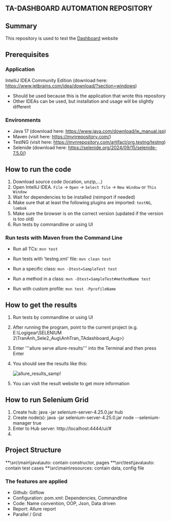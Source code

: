 ## TA-DASHBOARD AUTOMATION REPOSITORY

## Summary
This repository is used to test the [Dashboard](http://localhost:54000/TADashboard/login.jsp) website

## Prerequisites

### Application
IntelliJ IDEA Community Edition (download here: https://www.jetbrains.com/idea/download/?section=windows)
+ Should be used because this is the application that wrote this repository
+ Other IDEAs can be used, but installation and usage will be slightly different

### Environments
+ Java 17 (download here: https://www.java.com/download/ie_manual.jsp)
+ Maven (visit here: https://mvnrepository.com/)
+ TestNG (visit here: https://mvnrepository.com/artifact/org.testng/testng)
+ Selenide (download here: https://selenide.org/2024/09/15/selenide-7.5.0/)

## How to run the code
1. Download source code (location, unzip,...)
2. Open IntelliJ IDEA. ```File``` -> ```Open``` -> ```Select file``` -> ```New Window``` or ```This Window```
3. Wait for dependencies to be installed (reimport if needed)
4. Make sure that at least the following plugins are imported: ```testNG```, ```lombok```
5. Make sure the browser is on the correct version (updated if the version is too old)
6. Run tests by commandline or using UI

### Run tests with Maven from the Command Line
- Run all TCs: 
```mvn test```

- Run tests with 'testng.xml' file: 
```mvn clean test```

- Run a specific class: 
```mvn -Dtest=SampleTest test```

- Run a method in a class: 
```mvn -Dtest=SampleTest#methodName test```

- Run with custom profile: 
```mvn test -PprofileName```

## How to get the results
1. Run tests by commandline or using UI
2. After running the program, point to the current project 
(e.g. E:\Logigear\SELENIUM 2\TranAnh_Sele2_Aug\AnhTran_TAdashboard_Aug>)
3. Enter '''allure serve allure-results''' into the Terminal and then press Enter
4. You should see the results like this:

   ![allure_results_samp!](src/main/resources/img.png)
5. You can visit the result website to get more information

## How to run Selenium Grid
1. Create hub: java -jar selenium-server-4.25.0.jar hub
2. Create node(s): java -jar selenium-server-4.25.0.jar node  --selenium-manager true
3. Enter to Hub server: http://localhost:4444/ui/#
4. 

## Project Structure
**\src\main\java\auto: contain constructor, pages
**\src\test\java\auto: contain test cases
**\src\main\resources: contain data, config file

### The features are applied
+ Github: Gitflow
+ Configuration: pom.xml: Dependencies, Commandline
+ Code: Name convention, OOP, Json, Data driven
+ Report: Allure report
+ Parallel / Grid